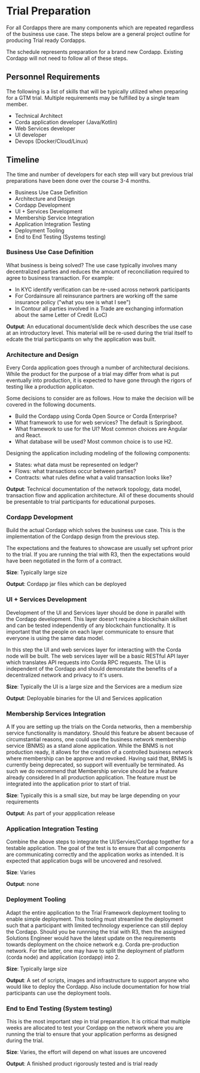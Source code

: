# Trial Preparation
For all Cordapps there are many components which are repeated regardless of the business use case. The steps below are a general project outline for producing Trial ready Cordapps.

The schedule represents preparation for a brand new Cordapp. Existing Cordapp will not need to follow all of these steps.

## Personnel Requirements
The following is a list of skills that will be typically utilized when preparing for a GTM trial. Multiple requirements may be fulfilled by a single team member.
- Technical Architect
- Corda application developer (Java/Kotlin)
- Web Services developer 
- UI developer 
- Devops (Docker/Cloud/Linux)

## Timeline
The time and number of developers for each step will vary but previous trial preparations have been done over the course 3-4 months.

- Business Use Case Definition
- Architecture and Design
- Cordapp Development
- UI + Services Development
- Membership Service Integration
- Application Integration Testing
- Deployment Tooling
- End to End Testing (Systems testing)

### Business Use Case Definition
What business is being solved? The use case typically involves many decentralized parties and reduces the amount of reconciliation required to agree to business transaction. For example:
- In KYC identify verification can be re-used across network participants
- For Cordainsure all reinsurance partners are working off the same insurance policy ("what you see is what I see")
- In Contour all parties involved in a Trade are exchanging information about the same Letter of Credit (LoC) 

**Output**: An educational document/slide deck which describes the use case at an introductory level. This material will be re-used during the trial itself to edcate the trial participants on why the application was built.

### Architecture and Design
Every Corda application goes through a number of architectural decisions. While the product for the purpose of a trial may differ from what is put eventually into production, it is expected to have gone through the rigors of testing like a production applicaton.

Some decisions to consider are as follows. How to make the decision will be covered in the following documents.
- Build the Cordapp using Corda Open Source or Corda Enterprise?
- What framework to use for web services? The default is Springboot.
- What framework to use for the UI? Most common choices are Angular and React.
- What database will be used? Most common choice is to use H2.

Designing the application including modeling of the following components:
- States: what data must be represented on ledger?
- Flows: what transactions occur between parties?
- Contracts: what rules define what a valid transaction looks like?

**Output**: Technical documentation of the network topology, data model, transaction flow and application architecture. All of these documents should be presentable to trial participants for educational purposes.

### Cordapp Development
Build the actual Cordapp which solves the business use case. This is the implementation of the Cordapp design from the previous step.

The expectations and the features to showcase are usually set upfront prior to the trial. If you are running the trial with R3, then the expectations would have been negotiated in the form of a contract.

**Size**: Typically large size

**Output**: Cordapp jar files which can be deployed

### UI + Services Development
Development of the UI and Services layer should be done in parallel with the Cordapp development. This layer doesn't require a blockchain skillset and can be tested independently of any blockchain functionality. It is important that the people on each layer communicate to ensure that everyone is using the same data model.

In this step the UI and web services layer for interacting with the Corda node will be built. The web services layer will be a basic RESTful API layer which translates API requests into Corda RPC requests. The UI is independent of the Cordapp and should demonstate the benefits of a decentralized network and privacy to it's users.

**Size**: Typically the UI is a large size and the Services are a medium size

**Output**: Deployable binaries for the UI and Services application

### Membership Services Integration
A If you are setting up the trials on the Corda networks, then a membership service functionality is mandatory. Should this feature be absent because of circumstantial reasons, one could use the business network membership service (BNMS) as a stand alone application. While the BNMS is not production ready, it allows for the creation of a controlled business network where membership can be approve and revoked. Having said that, BNMS Is currently being deprecated, so support will eventually be terminated. As such we do recommend that Membership service should be a feature already considered In all production application. The feature must be integrated into the application prior to start of trial. 

**Size**: Typically this is a small size, but may be large depending on your requirements

**Output**: As part of your appplication release

### Application Integration Testing
Combine the above steps to integrate the UI/Servies/Cordapp together for a testable application. The goal of the test is to ensure that all components are communicating correctly and the application works as intended. It is expected that application bugs will be uncovered and resolved.

**Size**: Varies

**Output**: none

### Deployment Tooling
Adapt the entire application to the Trial Framework deployment tooling to enable simple deployment. This tooling must streamline the deployment such that a participant with limited technology experience can still deploy the Cordapp. Should you be runnning the trial with R3, then the assigned Solutions Engineer would have the latest update on the requirements towards deployment on the choice network e.g. Corda pre-production network. For the latter, one may have to split the deployment of platform (corda node) and application (cordapp) into 2.

**Size**: Typically large size

**Output**: A set of scripts, images and infrastructure to support anyone who would like to deploy the Cordapp. Also include documentation for how trial participants can use the deployment tools.

### End to End Testing (System testing)
This is the most important step in trial preparation. It is critical that multiple weeks are allocated to test your Cordapp on the network where you are running the trial to ensure that your application performs as designed during the trial. 

**Size**: Varies, the effort will depend on what issues are uncovered

**Output**: A finished product rigorously tested and is trial ready